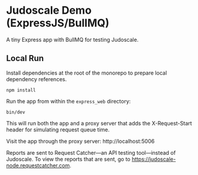 # Judoscale Demo (ExpressJS/BullMQ)

A tiny Express app with BullMQ for testing Judoscale.

## Local Run

Install dependencies at the root of the monorepo to prepare local dependency references.

```shell
npm install
```

Run the app from within the `express_web` directory:

```shell
bin/dev
```

This will run both the app and a proxy server that adds the X-Request-Start header for simulating request queue time.

Visit the app through the proxy server: http://localhost:5006

Reports are sent to Request Catcher—an API testing tool—instead of Judoscale. To view the reports that are sent, go to https://judoscale-node.requestcatcher.com.
